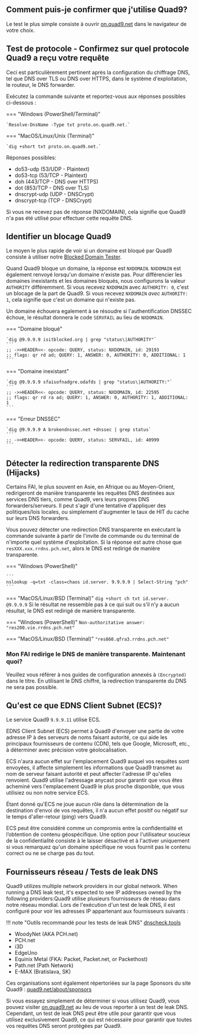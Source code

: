 ## Comment puis-je confirmer que j'utilise Quad9?

Le test le plus simple consiste à ouvrir [on.quad9.net](https://on.quad9.net) dans le navigateur de votre choix.

## Test de protocole - Confirmez sur quel protocole Quad9 a reçu votre requête

Ceci est particulièrement pertinent après la configuration du chiffrage DNS, tel que DNS over TLS ou DNS over HTTPS, dans le système d'exploitation, le routeur, le DNS forwarder.

Exécutez la commande suivante et reportez-vous aux réponses possibles ci-dessous :

=== "Windows (PowerShell/Terminal)"

    `Resolve-DnsName -Type txt proto.on.quad9.net.`
=== "MacOS/Linux/Unix (Terminal)"

    `dig +short txt proto.on.quad9.net.`

Réponses possibles:

* do53-udp (53/UDP - Plaintext)
* do53-tcp (53/TCP - Plaintext)
* doh (443/TCP - DNS over HTTPS)
* dot (853/TCP - DNS over TLS)
* dnscrypt-udp (UDP - DNSCrypt)
* dnscrypt-tcp (TCP - DNSCrypt)

Si vous ne recevez pas de réponse (NXDOMAIN), cela signifie que Quad9 n'a pas été utilisé pour effectuer cette requête DNS.

## Identifier un blocage Quad9

Le moyen le plus rapide de voir si un domaine est bloqué par Quad9 consiste à utiliser notre [Blocked Domain Tester](https://quad9.net/result).

Quand Quad9 bloque un domaine, la réponse est `NXDOMAIN`. `NXDOMAIN` est également renvoyé lorsqu'un domaine n'existe pas. Pour différencier les domaines inexistants et les domaines bloqués, nous configurons la valeur `AUTHORITY` différemment. Si vous recevez `NXDOMAIN` avec `AUTHORITY: 0`, c'est un blocage de la part de Quad9. Si vous recevez `NXDOMAIN` *avec* `AUTHORITY: 1`, cela signifie que c'est un domaine qui n'existe pas.

Un domaine échouera egalement à se résoudre si l'authentification DNSSEC échoue, le résultat donnera le code `SERVFAIL` au lieu de `NXDOMAIN`.

=== "Domaine bloqué"

    `dig @9.9.9.9 isitblocked.org | grep "status\|AUTHORITY"`
    ```
    ;; ->>HEADER<<- opcode: QUERY, status: NXDOMAIN, id: 29193
    ;; flags: qr rd ad; QUERY: 1, ANSWER: 0, AUTHORITY: 0, ADDITIONAL: 1
    ```
=== "Domaine inexistant"

    `dig @9.9.9.9 sfaisofnadgre.odafds | grep "status\|AUTHORITY:"`
    ```
    ;; ->>HEADER<<- opcode: QUERY, status: NXDOMAIN, id: 22595
    ;; flags: qr rd ra ad; QUERY: 1, ANSWER: 0, AUTHORITY: 1, ADDITIONAL: 1
    ```
=== "Erreur DNSSEC"
    
    `dig @9.9.9.9 A brokendnssec.net +dnssec | grep status`
    ```
    ;; ->>HEADER<<- opcode: QUERY, status: SERVFAIL, id: 40999
    ```

## Détecter la redirection transparente DNS (Hijacks)

Certains FAI, le plus souvent en Asie, en Afrique ou au Moyen-Orient, redirigeront de manière transparente les requêtes DNS destinées aux services DNS tiers, comme Quad9, vers leurs propres DNS forwarders/serveurs. Il peut s'agir d'une tentative d'appliquer des politiques/lois locales, ou simplement d'augmenter le taux de HIT du cache sur leurs DNS forwarders.

Vous pouvez détecter une redirection DNS transparente en exécutant la commande suivante à partir de l'invite de commande ou du terminal de n'importe quel système d'exploitation. Si la réponse est autre chose que `resXXX.xxx.rrdns.pch.net`, alors le DNS est redirigé de manière transparente.

=== "Windows (PowerShell)"

    ```
    nslookup -q=txt -class=chaos id.server. 9.9.9.9 | Select-String "pch"
    ```

=== "MacOS/Linux/BSD (Terminal)"
    ```
    dig +short ch txt id.server. @9.9.9.9
    ```
Si le résultat ne ressemble pas à ce qui suit ou s’il n’y a aucun résultat, le DNS est redirigé de manière transparente.

=== "Windows (PowerShell)"
    ```
    Non-authoritative answer:
    "res200.vie.rrdns.pch.net"
    ```

=== "MacOS/Linux/BSD (Terminal)"
    ```
    "res860.qfra3.rrdns.pch.net"
    ```
### Mon FAI redirige le DNS de manière transparente. Maintenant quoi?

Veuillez vous référer à nos guides de configuration annexés à `(Encrypted)` dans le titre. En utilisant le DNS chiffré, la redirection transparente du DNS ne sera pas possible.

## Qu'est ce que EDNS Client Subnet (ECS)?

Le service Quad9 `9.9.9.11` utilise ECS.

EDNS Client Subnet (ECS) permet à Quad9 d'envoyer une partie de votre adresse IP à des serveurs de noms faisant autorité, ce qui aide les principaux fournisseurs de contenu (CDN), tels que Google, Microsoft, etc., à déterminer avec précision votre géolocalisation.

ECS n'aura aucun effet sur l'emplacement Quad9 auquel vos requêtes sont envoyées, il affecte simplement les informations que Quad9 transmet au nom de serveur faisant autorité et peut affecter l'adresse IP qu'elles renvoient. Quad9 utilise l'adressage anycast pour garantir que vous êtes acheminé vers l'emplacement Quad9 le plus proche disponible, que vous utilisiez ou non notre service ECS.

Étant donné qu'ECS ne joue aucun rôle dans la détermination de la destination d'envoi de vos requêtes, il n'a aucun effet positif ou négatif sur le temps d'aller-retour (ping) vers Quad9.

ECS peut être considéré comme un compromis entre la confidentialité et l’obtention de contenu géospécifique. Une option pour l'utilisateur soucieux de la confidentialité consiste à le laisser désactivé et à l'activer uniquement si vous remarquez qu'un domaine spécifique ne vous fournit pas le contenu correct ou ne se charge pas du tout.

## Fournisseurs réseau / Tests de leak DNS

Quad9 utilizes multiple network providers in our global network. When running a DNS leak test, it's expected to see IP addresses owned by the following providers:Quad9 utilise plusieurs fournisseurs de réseau dans notre réseau mondial. Lors de l'exécution d'un test de leak DNS, il est configuré pour voir les adresses IP appartenant aux fournisseurs suivants :

!!! note "Outils recommandé pour les tests de leak DNS"
    [dnscheck.tools](https://dnscheck.tools/)

* WoodyNet (AKA PCH.net)
* PCH.net
* i3D
* EdgeUno
* Equinix Metal (FKA: Packet, Packet.net, or Packethost)
* Path.net (Path Network)
* E-MAX (Bratislava, SK)

Ces organisations sont également répertoriées sur la page Sponsors du site Quad9 : [quad9.net/about/sponsors](https://quad9.net/fr/about/sponsors)

Si vous essayez simplement de déterminer si vous utilisez Quad9, vous pouvez visiter [on.quad9.net](https://on.quad9.net) au lieu de vous reporter à un test de leak DNS. Cependant, un test de leak DNS peut être utile pour garantir que vous utilisez exclusivement Quad9, ce qui est nécessaire pour garantir que toutes vos requêtes DNS seront protégées par Quad9.
